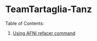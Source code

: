 # TeamTartaglia-Tanz

Table of Contents:

1. [Using AFNI refacer command](https://github.com/vishaalsumra/TeamTartaglia-Tanz/wiki#using-the-afni_reface_run-command-to-deface-or-reface-high-res-anatomical-t1w-mri-data) 

